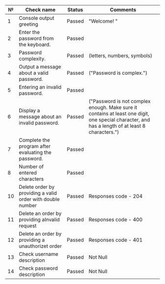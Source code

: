 | №  | Check name                                                 | Status | Comments                                                                                                                                        |
|----|------------------------------------------------------------|--------|-------------------------------------------------------------------------------------------------------------------------------------------------|
| 1  | Console output greeting                                    | Passed | "Welcome! "                                                                                                                                     |
| 2  | Enter the password from the keyboard.                      | Passed |                                                                                                                                                 |
| 3  | Password complexity.                                       | Passed | (letters, numbers, symbols)                                                                                                                     |
| 4  | Output a message about a valid password.                   | Passed | ("Password is complex.")                                                                                                                        |
| 5  | Entering an invalid password.                              | Passed |                                                                                                                                                 |
| 6  | Display a message about an invalid password.               | Passed | ("Password is not complex enough. Make sure it contains at least one digit, one special character, and has a length of at least 8 characters.") |
| 7  | Complete the program after evaluating the password.        | Passed |                                                                                                                                                 |
| 8  | Number of entered characters                               | Passed |                                                                                                                                                 |
| 10 | Delete order by providing a valid order with double number | Passed | Responses code - 204                                                                                                                            |
| 11 | Delete an order by providing aInvalid request              | Passed | Responses code - 400                                                                                                                            |
| 12 | Delete an order by providing a unauthorizet order          | Passed | Responses code - 401                                                                                                                            |
| 13 | Check username description                                 | Passed | Not Null                                                                                                                                        |
| 14 | Check password description                                 | Passed | Not Null                                                                                                                                        |